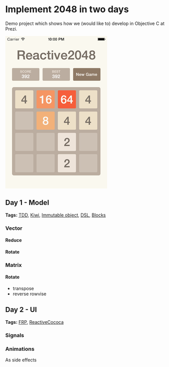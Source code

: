 # Implement 2048 in two days

Demo project which shows how we (would like to) develop in Objective C at Prezi.

![Alt text](screenshot.png "Screenshot")

## Day 1 - Model
**Tags:** [TDD](http://en.wikipedia.org/wiki/Test-driven_development),
[Kiwi](https://github.com/allending/Kiwi),
[Immutable object](http://en.wikipedia.org/wiki/Immutable_object),
[DSL](http://en.wikipedia.org/wiki/Domain-specific_language),
[Blocks](https://developer.apple.com/library/ios/documentation/cocoa/Conceptual/Blocks/Articles/00_Introduction.html)

### Vector

#### Reduce
#### Rotate

### Matrix
#### Rotate
- transpose
- reverse rowvise

## Day 2 - UI
**Tags:** [FRP](http://en.wikipedia.org/wiki/Functional_reactive_programming), [ReactiveCococa](https://github.com/ReactiveCocoa/ReactiveCocoa)

### Signals

### Animations
As side effects
